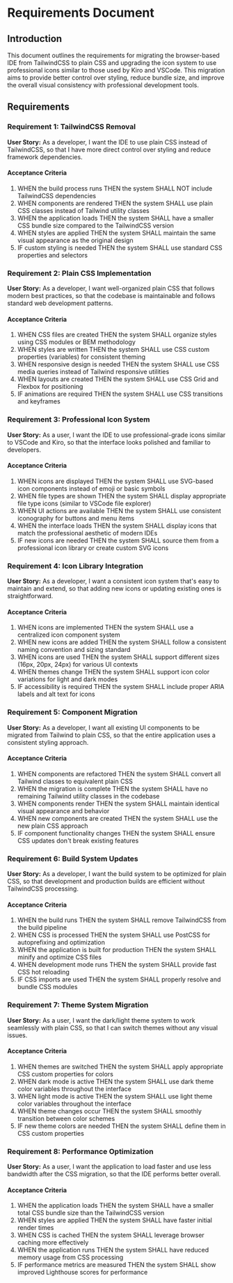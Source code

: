 # Requirements Document

## Introduction

This document outlines the requirements for migrating the browser-based IDE from TailwindCSS to plain CSS and upgrading the icon system to use professional icons similar to those used by Kiro and VSCode. This migration aims to provide better control over styling, reduce bundle size, and improve the overall visual consistency with professional development tools.

## Requirements

### Requirement 1: TailwindCSS Removal

**User Story:** As a developer, I want the IDE to use plain CSS instead of TailwindCSS, so that I have more direct control over styling and reduce framework dependencies.

#### Acceptance Criteria

1. WHEN the build process runs THEN the system SHALL NOT include TailwindCSS dependencies
2. WHEN components are rendered THEN the system SHALL use plain CSS classes instead of Tailwind utility classes
3. WHEN the application loads THEN the system SHALL have a smaller CSS bundle size compared to the TailwindCSS version
4. WHEN styles are applied THEN the system SHALL maintain the same visual appearance as the original design
5. IF custom styling is needed THEN the system SHALL use standard CSS properties and selectors

### Requirement 2: Plain CSS Implementation

**User Story:** As a developer, I want well-organized plain CSS that follows modern best practices, so that the codebase is maintainable and follows standard web development patterns.

#### Acceptance Criteria

1. WHEN CSS files are created THEN the system SHALL organize styles using CSS modules or BEM methodology
2. WHEN styles are written THEN the system SHALL use CSS custom properties (variables) for consistent theming
3. WHEN responsive design is needed THEN the system SHALL use CSS media queries instead of Tailwind responsive utilities
4. WHEN layouts are created THEN the system SHALL use CSS Grid and Flexbox for positioning
5. IF animations are required THEN the system SHALL use CSS transitions and keyframes

### Requirement 3: Professional Icon System

**User Story:** As a user, I want the IDE to use professional-grade icons similar to VSCode and Kiro, so that the interface looks polished and familiar to developers.

#### Acceptance Criteria

1. WHEN icons are displayed THEN the system SHALL use SVG-based icon components instead of emoji or basic symbols
2. WHEN file types are shown THEN the system SHALL display appropriate file type icons (similar to VSCode file explorer)
3. WHEN UI actions are available THEN the system SHALL use consistent iconography for buttons and menu items
4. WHEN the interface loads THEN the system SHALL display icons that match the professional aesthetic of modern IDEs
5. IF new icons are needed THEN the system SHALL source them from a professional icon library or create custom SVG icons

### Requirement 4: Icon Library Integration

**User Story:** As a developer, I want a consistent icon system that's easy to maintain and extend, so that adding new icons or updating existing ones is straightforward.

#### Acceptance Criteria

1. WHEN icons are implemented THEN the system SHALL use a centralized icon component system
2. WHEN new icons are added THEN the system SHALL follow a consistent naming convention and sizing standard
3. WHEN icons are used THEN the system SHALL support different sizes (16px, 20px, 24px) for various UI contexts
4. WHEN themes change THEN the system SHALL support icon color variations for light and dark modes
5. IF accessibility is required THEN the system SHALL include proper ARIA labels and alt text for icons

### Requirement 5: Component Migration

**User Story:** As a developer, I want all existing UI components to be migrated from Tailwind to plain CSS, so that the entire application uses a consistent styling approach.

#### Acceptance Criteria

1. WHEN components are refactored THEN the system SHALL convert all Tailwind classes to equivalent plain CSS
2. WHEN the migration is complete THEN the system SHALL have no remaining Tailwind utility classes in the codebase
3. WHEN components render THEN the system SHALL maintain identical visual appearance and behavior
4. WHEN new components are created THEN the system SHALL use the new plain CSS approach
5. IF component functionality changes THEN the system SHALL ensure CSS updates don't break existing features

### Requirement 6: Build System Updates

**User Story:** As a developer, I want the build system to be optimized for plain CSS, so that development and production builds are efficient without TailwindCSS processing.

#### Acceptance Criteria

1. WHEN the build runs THEN the system SHALL remove TailwindCSS from the build pipeline
2. WHEN CSS is processed THEN the system SHALL use PostCSS for autoprefixing and optimization
3. WHEN the application is built for production THEN the system SHALL minify and optimize CSS files
4. WHEN development mode runs THEN the system SHALL provide fast CSS hot reloading
5. IF CSS imports are used THEN the system SHALL properly resolve and bundle CSS modules

### Requirement 7: Theme System Migration

**User Story:** As a user, I want the dark/light theme system to work seamlessly with plain CSS, so that I can switch themes without any visual issues.

#### Acceptance Criteria

1. WHEN themes are switched THEN the system SHALL apply appropriate CSS custom properties for colors
2. WHEN dark mode is active THEN the system SHALL use dark theme color variables throughout the interface
3. WHEN light mode is active THEN the system SHALL use light theme color variables throughout the interface
4. WHEN theme changes occur THEN the system SHALL smoothly transition between color schemes
5. IF new theme colors are needed THEN the system SHALL define them in CSS custom properties

### Requirement 8: Performance Optimization

**User Story:** As a user, I want the application to load faster and use less bandwidth after the CSS migration, so that the IDE performs better overall.

#### Acceptance Criteria

1. WHEN the application loads THEN the system SHALL have a smaller total CSS bundle size than the TailwindCSS version
2. WHEN styles are applied THEN the system SHALL have faster initial render times
3. WHEN CSS is cached THEN the system SHALL leverage browser caching more effectively
4. WHEN the application runs THEN the system SHALL have reduced memory usage from CSS processing
5. IF performance metrics are measured THEN the system SHALL show improved Lighthouse scores for performance